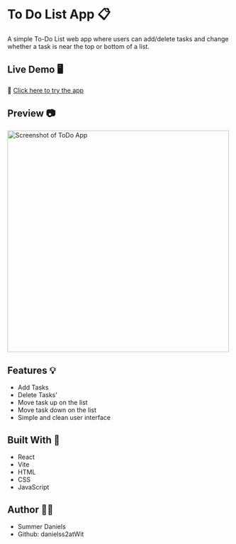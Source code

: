 # To Do List App 📋

A simple To-Do List web app where users can add/delete tasks and change whether a task is near the top or bottom of a list.

## Live Demo 🖥️
🔗 [Click here to try the app](https://danielss2atwit.github.io/ToDo_List/)

## Preview 📷
<img src="https://github.com/user-attachments/assets/9a7b7e8f-68e1-4018-8338-a63035bf62d3" alt="Screenshot of ToDo App" width="500"/>

## Features 💡
- Add Tasks
- Delete Tasks'
- Move task up on the list
- Move task down on the list
- Simple and clean user interface

## Built With 🔨
- React
- Vite
- HTML
- CSS
- JavaScript

## Author 👩‍💻
- Summer Daniels
- Github: danielss2atWit

